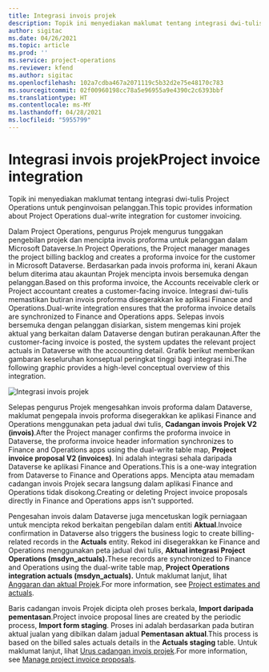 ```yaml
---
title: Integrasi invois projek
description: Topik ini menyediakan maklumat tentang integrasi dwi-tulis Project Operations untuk penginvoisan pelanggan.
author: sigitac
ms.date: 04/26/2021
ms.topic: article
ms.prod: ''
ms.service: project-operations
ms.reviewer: kfend
ms.author: sigitac
ms.openlocfilehash: 102a7cdba467a2071119c5b32d2e75e48170c783
ms.sourcegitcommit: 02f00960198cc78a5e96955a9e4390c2c6393bbf
ms.translationtype: HT
ms.contentlocale: ms-MY
ms.lasthandoff: 04/28/2021
ms.locfileid: "5955799"
---
```

# <a name="project-invoice-integration"></a><span data-ttu-id="f837e-103">Integrasi invois projek</span><span class="sxs-lookup"><span data-stu-id="f837e-103">Project invoice integration</span></span>

<span data-ttu-id="f837e-104">Topik ini menyediakan maklumat tentang integrasi dwi-tulis Project Operations untuk penginvoisan pelanggan.</span><span class="sxs-lookup"><span data-stu-id="f837e-104">This topic provides information about Project Operations dual-write integration for customer invoicing.</span></span>

<span data-ttu-id="f837e-105">Dalam Project Operations, pengurus Projek mengurus tunggakan pengebilan projek dan mencipta invois proforma untuk pelanggan dalam Microsoft Dataverse.</span><span class="sxs-lookup"><span data-stu-id="f837e-105">In Project Operations, the Project manager manages the project billing backlog and creates a proforma invoice for the customer in Microsoft Dataverse.</span></span> <span data-ttu-id="f837e-106">Berdasarkan pada invois proforma ini, kerani Akaun belum diterima atau akauntan Projek mencipta invois bersemuka dengan pelanggan.</span><span class="sxs-lookup"><span data-stu-id="f837e-106">Based on this proforma invoice, the Accounts receivable clerk or Project accountant creates a customer-facing invoice.</span></span> <span data-ttu-id="f837e-107">Integrasi dwi-tulis memastikan butiran invois proforma disegerakkan ke aplikasi Finance and Operations.</span><span class="sxs-lookup"><span data-stu-id="f837e-107">Dual-write integration ensures that the proforma invoice details are synchronized to Finance and Operations apps.</span></span> <span data-ttu-id="f837e-108">Selepas invois bersemuka dengan pelanggan disiarkan, sistem mengemas kini projek aktual yang berkaitan dalam Dataverse dengan butiran perakaunan.</span><span class="sxs-lookup"><span data-stu-id="f837e-108">After the customer-facing invoice is posted, the system updates the relevant project actuals in Dataverse with the accounting detail.</span></span> <span data-ttu-id="f837e-109">Grafik berikut memberikan gambaran keseluruhan konseptual peringkat tinggi bagi integrasi ini.</span><span class="sxs-lookup"><span data-stu-id="f837e-109">The following graphic provides a high-level conceptual overview of this integration.</span></span>

   ![Integrasi invois projek](./media/DW5Invoicing.png)

<span data-ttu-id="f837e-111">Selepas pengurus Projek mengesahkan invois proforma dalam Dataverse, maklumat pengepala invois proforma disegerakkan ke aplikasi Finance and Operations menggunakan peta jadual dwi tulis, **Cadangan invois Projek V2 (invois)**.</span><span class="sxs-lookup"><span data-stu-id="f837e-111">After the Project manager confirms the proforma invoice in Dataverse, the proforma invoice header information synchronizes to Finance and Operations apps using the dual-write table map, **Project invoice proposal V2 (invoices)**.</span></span> <span data-ttu-id="f837e-112">Ini adalah integrasi sehala daripada Dataverse ke aplikasi Finance and Operations.</span><span class="sxs-lookup"><span data-stu-id="f837e-112">This is a one-way integration from Dataverse to Finance and Operations apps.</span></span> <span data-ttu-id="f837e-113">Mencipta atau memadam cadangan invois Projek secara langsung dalam aplikasi Finance and Operations tidak disokong.</span><span class="sxs-lookup"><span data-stu-id="f837e-113">Creating or deleting Project invoice proposals directly in Finance and Operations apps isn't supported.</span></span>

<span data-ttu-id="f837e-114">Pengesahan invois dalam Dataverse juga mencetuskan logik perniagaan untuk mencipta rekod berkaitan pengebilan dalam entiti **Aktual**.</span><span class="sxs-lookup"><span data-stu-id="f837e-114">Invoice confirmation in Dataverse also triggers the business logic to create billing-related records in the **Actuals** entity.</span></span> <span data-ttu-id="f837e-115">Rekod ini disegerakkan ke Finance and Operations menggunakan peta jadual dwi tulis, **Aktual integrasi Project Operations (msdyn\_actuals).**</span><span class="sxs-lookup"><span data-stu-id="f837e-115">These records are synchronized to Finance and Operations using the dual-write table map, **Project Operations integration actuals (msdyn\_actuals).**</span></span> <span data-ttu-id="f837e-116">Untuk maklumat lanjut, lihat [Anggaran dan aktual Projek](resource-dual-write-estimates-actuals.md).</span><span class="sxs-lookup"><span data-stu-id="f837e-116">For more information, see [Project estimates and actuals](resource-dual-write-estimates-actuals.md).</span></span> 

<span data-ttu-id="f837e-117">Baris cadangan invois Projek dicipta oleh proses berkala, **Import daripada pementasan**.</span><span class="sxs-lookup"><span data-stu-id="f837e-117">Project invoice proposal lines are created by the periodic process, **Import form staging**.</span></span> <span data-ttu-id="f837e-118">Proses ini adalah berdasarkan pada butiran aktual jualan yang dibilkan dalam jadual **Pementasan aktual**.</span><span class="sxs-lookup"><span data-stu-id="f837e-118">This process is based on the billed sales actuals details in the **Actuals staging** table.</span></span> <span data-ttu-id="f837e-119">Untuk maklumat lanjut, lihat [Urus cadangan invois projek](../invoicing/format-update-project-invoice-proposals.md#create-project-invoice-proposals).</span><span class="sxs-lookup"><span data-stu-id="f837e-119">For more information, see [Manage project invoice proposals](../invoicing/format-update-project-invoice-proposals.md#create-project-invoice-proposals).</span></span> 
